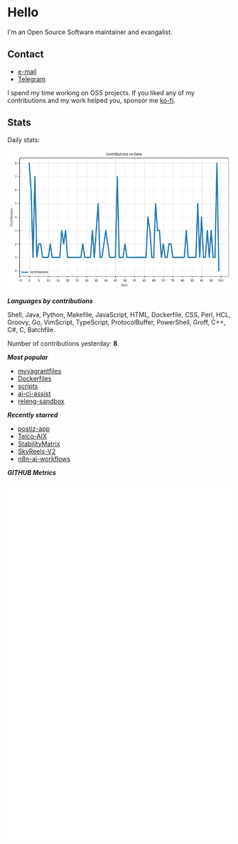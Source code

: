 
# Hello

I'm an Open Source Software maintainer and evangalist.

## Contact

- [e-mail](mailto:askb23@gmail.com)
- [Telegram]()

I spend my time working on OSS projects. If you liked any of
my contributions and my work helped you, sponsor me [ko-fi](https://ko-fi.com/askb23).

## Stats

Daily stats:

![contributions graph](graph.png)

***Languages by contributions***

Shell, Java, Python, Makefile, JavaScript, HTML, Dockerfile, CSS, Perl, HCL, Groovy, Go, VimScript, TypeScript, ProtocolBuffer, PowerShell, Groff, C++, C#, C, Batchfile.

Number of contributions yesterday: **8**.

***Most popular***

- [myvagrantfiles](https://github.com/askb/myvagrantfiles)
- [Dockerfiles](https://github.com/askb/Dockerfiles)
- [scripts](https://github.com/askb/scripts)
- [ai-ci-assist](https://github.com/askb/ai-ci-assist)
- [releng-sandbox](https://github.com/opendaylight/releng-sandbox)

***Recently starred***

- [postiz-app](https://github.com/gitroomhq/postiz-app)
- [Telco-AIX](https://github.com/open-experiments/Telco-AIX)
- [StabilityMatrix](https://github.com/LykosAI/StabilityMatrix)
- [SkyReels-V2](https://github.com/SkyworkAI/SkyReels-V2)
- [n8n-ai-workflows](https://github.com/lucaswalter/n8n-ai-workflows)

***GITHUB Metrics***

![Metrics](https://github.com/askb/askb/blob/main/github-metrics.svg)


